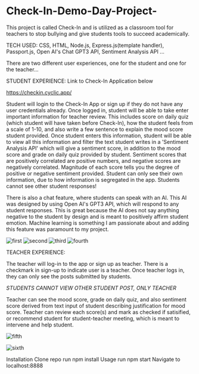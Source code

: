 # Check-In-Demo-Day-Project-

This project is called Check-In and is utilized as a classroom tool for teachers to stop bullying and give students tools to succeed academically.

TECH USED:
CSS, HTML, Node.js, Express.js(template handler), Passport.js, Open AI's Chat GPT3 API, Sentiment Analysis API ...



There are two different user experiences, one for the student and one for the teacher...


STUDENT EXPERIENCE:
Link to Check-In Application below

https://checkin.cyclic.app/



Student will login to the Check-In App or sign up if they do not have any user credentials already. Once logged in, student will be able to take 
enter important information for teacher review. This includes score on daily quiz (which student will have taken before Check-In), how the student feels from a scale of 1-10, and also write a few sentence to explain the mood score student provided. Once student enters this information, student will be able to view all this information and filter the text student writes in a 'Sentiment Analysis API' which will give a sentiment score, in addition to the mood score and grade on daily quiz provided by student. Sentiment scores that are positively correlated are positive numbers, and negative scores are negatively correlated. Magnitude of each score tells you the degree of positive or negative sentiment provided. Student can only see their own information, due to how information is segregated in the app. Students cannot see other student responses!




There is also a chat feature, where students can speak with an AI. This AI was designed by using Open AI's GPT3 API, which will respond to any student responses. This is great because the AI does not say anything negative to the student by design and is meant to positively affirm student emotion. Machine learning is something I am passionate about and adding this feature was paramount to my project.

![first](https://user-images.githubusercontent.com/113325142/206301373-6ea7857b-2886-4ea3-bc7b-7f03bfb2db0a.jpg)
![second](https://user-images.githubusercontent.com/113325142/206301384-52efc9f6-1fc6-45a0-94c9-d5ab170951e3.jpg)
![third](https://user-images.githubusercontent.com/113325142/206301479-53601a41-27ba-4f17-a555-9b91d6fdf92a.jpg)
![fourth](https://user-images.githubusercontent.com/113325142/206301493-1520ae0b-7aef-48d9-a8e3-88f35f82f635.jpg)


TEACHER EXPERIENCE:

The teacher will log-in to the app or sign up as teacher. There is a checkmark in sign-up to indicate user is a teacher. Once teacher logs in, they can only see the posts submitted by students.

*STUDENTS CANNOT VIEW OTHER STUDENT POST, ONLY TEACHER*

Teacher can see the mood score, grade on daily quiz, and also sentiment score derived from text input of student describing justification for mood score.
Teacher can review each score(s) and mark as checked if satisified, or recommend student for student-teacher meeting, which is meant to intervene and help student.

![fifth](https://user-images.githubusercontent.com/113325142/206302946-fb8f1785-73e1-4089-adb3-80d323815f79.jpg)


![sixth](https://user-images.githubusercontent.com/113325142/206303022-aa600bcc-d74c-4e75-8807-76ba83d5e64e.jpg)



Installation
Clone repo
run npm install
Usage
run npm start
Navigate to localhost:8888


